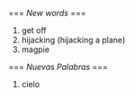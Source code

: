 === *New words* ===

1. get off
2. hijacking (hijacking a plane)
3. magpie

=== *Nuevas Palabras* ===

1. cielo
